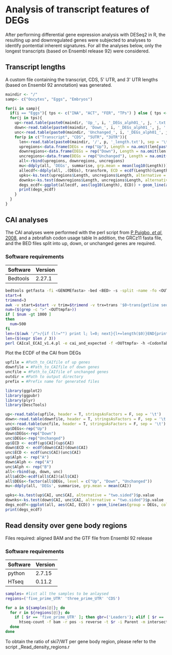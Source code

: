 # Analysis of transcript features of DEGs

After performing differential gene expression analysis with DESeq2 in R, the resulting up and downregulated genes were subjected to analyses to identify pontential inherent signatures.
For all the analyses below, only the longest transcripts (based on Ensembl release 92) were considered.


## Transcript lengths

A custom file containing the transcript, CDS, 5' UTR, and 3' UTR lengths (based on Ensembl 92 annotation) was generated.

```r
maindir <- "/"
samp<- c("Oocytes", "Eggs", "Embryos")

for(i in samp){
  if(i == "Eggs"){ tps <- c("INA", "ACT", "FER", "TPs") } else { tps <- c(paste0("T", 1:4), "TPs") }
  for(j in tps){  
    up<-read.table(paste0(maindir, 'Up_', i, '_DEGs_alph01_', j, '.txt'), header = T, stringsAsFactors = F, sep = '\t')[,1]
    down<-read.table(paste0(maindir, 'Down_', i, '_DEGs_alph01_', j, '.txt'), header = T, stringsAsFactors = F, sep = '\t')[,1]
    unc<-read.table(paste0(maindir, 'Unchanged_', i, '_DEGs_alph01_', j, '.txt'), header = T, stringsAsFactors = F, sep = '\t')[,1]
    for(p in c("Transcript", "CDS", "5UTR", "3UTR")){
      len<-read.table(paste0(maindir, '/', p, '_length.txt'), sep = '\t', stringsAsFactors = F, row.names = 1, header = T)
      upregions<-data.frame(DEGs = rep("Up"), Length = na.omit(len[paste0("gene:", up),2]), Alph = rep("A"))
      downregions<-data.frame(DEGs = rep("Down"), Length = na.omit(len[paste0("gene:", down),2]), Alph = rep("A"))
      uncregions<-data.frame(DEGs = rep("Unchanged"), Length = na.omit(len[paste0("gene:", unc),2]), Alph = rep("B"))
      all<-rbind(upregions, downregions, uncregions)
      mu<-ddply(all, 'DEGs', summarise, grp.mean = mean(log10(Length)))
      allecdf<-ddply(all, .(DEGs), transform, ECD = ecdf(Length)(Length))
      upks<-ks.test(upregions$Length, uncregions$Length, alternative = "two.sided")$p.value
      downks<-ks.test(downregions$Length, uncregions$Length, alternative = "two.sided")$p.value
      degs_ecdf<-ggplot(allecdf, aes(log10(Length), ECD)) + geom_line(aes(group = DEGs, col = DEGs), size = 1.5) + scale_colour_manual(values = c("darkorange", "deepskyblue3", "grey45")) + annotate("text", x= min(log10(allecdf$Length))+0.3, y = c(0.98, 0.95), label = c(paste("p = ", upks), paste("p = ", downks)), col = c("darkorange","deepskyblue3"))
      print(degs_ecdf)
    }
  }
}
```

## CAI analyses

The CAI analyses were performed with the perl script from [P Puigbo, _et al_, 2008](https://biologydirect.biomedcentral.com/articles/10.1186/1745-6150-3-38), and a zebrafish codon usage table
In addition, the GRCz11 fasta file, and the BED files split into up, down, or unchanged genes are required.

### Software requirements

| Software | Version |
|---|---|
| Bedtools | 2.27.1 |

```bash
bedtools getfasta -fi <GENOMEfasta> -bed <BED> -s -split -name -fo <OUTfa
start=4
trimend=3
awk -v start=$start -v trim=$trimend -v trx=trans '$0~trans{getline seq; end=int(length(seq)/3)*3; print; print substr(seq, start, end-3-trim)}' <OUTfa> > <OUTtmpfa>
num=($(grep -c ">" <OUTtmpfa>))
if [ $num -gt 1000 ]
then
  num=500
fi
len=($(awk '/^>/{if (l!="") print l; l=0; next}{l+=length($0)}END{print l}' <OUTtmpfa> | awk '{ total += $1; count++ } END { print int (total/count)+1 }'))
len=($(expr $len / 3))
perl CAIcal_ECAI_v1.4.pl -e cai_and_expected -f <OUTtmpfa> -h <CodonTable> -g 1 -o1 <OUTCAItxt> -o2 <OUTrandomtxt> -o3 <OUTexpectedtxt> -n $num -l $len -s y
```

Plot the ECDF of the CAI from DEGs
```r
upfile = #Path_to_CAIfile of up genes
downfile = #Path_to_CAIfile of down genes
uncfile = #Path_to_CAIfile of unchanged genes
outdir = #Path to output directory
prefix = #Prefix name for generated files

library(ggplot2)
library(ggpubr)
library(plyr)
library(DescTools)

up<-read.table(upfile, header = T, stringsAsFactors = F, sep = '\t')
down<-read.table(downfile, header = T, stringsAsFactors = F, sep = '\t')
unc<-read.table(uncfile, header = T, stringsAsFactors = F, sep = '\t')
up$DEGs<-rep("Up")
down$DEGs<-rep("Down")
unc$DEGs<-rep("Unchanged")
up$ECD <- ecdf(up$CAI)(up$CAI)
down$ECD <- ecdf(down$CAI)(down$CAI)
unc$ECD <- ecdf(unc$CAI)(unc$CAI)
up$Alph <- rep("A")
down$Alph <- rep("A")
unc$Alph <- rep("B")
all<-rbind(up, down, unc)
all$aECD<-ecdf(all$CAI)(all$CAI)
all$DEGs<-factor(all$DEGs, level = c("Up", "Down", "Unchanged"))
mu<-ddply(all, 'DEGs', summarise, grp.mean = mean(CAI))

upks<-ks.test(up$CAI, unc$CAI, alternative = "two.sided")$p.value
downks<-ks.test(down$CAI, unc$CAI, alternative = "two.sided")$p.value
degs_ecdf<-ggplot(all, aes(CAI, ECD)) + geom_line(aes(group = DEGs, col = DEGs), size = 1.5) + scale_colour_manual(values = c("darkorange", "deepskyblue3", "grey45")) + annotate("text", x= min(all$CAI)+0.03, y = c(0.98, 0.95), label = c(paste("p = ", upks), paste("p = ", downks)), col = c("darkorange","deepskyblue3")) + coord_cartesian(xlim = c(0.7, 0.875))
print(degs_ecdf)
```

## Read density over gene body regions

Files required: aligned BAM and the GTF file from Ensembl 92 release

### Software requirements

|Software|Version|
| --- | --- |
|python|2.7.15|
|HTseq|0.11.2|

```bash
samples= #list all the samples to be anlaysed
regions=('five_prime_UTR' 'three_prime_UTR' 'CDS')

for a in ${samples[@]}; do
  for r in ${regions[@]}; do
    if [ $r == 'five_prime_UTR' ]; then gbr=('Leaders'); elif [ $r == 'three_prime_UTR' ]; then gbr=('Trailers'); else gbr=('CDS'); fi;
	  htseq-count -f bam -r pos -s reverse -t $r -i Parent -m intersection-nonempty <OUTuniqbam> <GTF> > <OUTht>
  done
done
```

To obtain the ratio of ski7/WT per gene body region, please refer to the script _Read_density_regions.r
